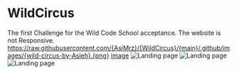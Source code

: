 # WildCircus
The first Challenge for the Wild Code School acceptance.
The website is not Responsive.
https://raw.githubusercontent.com/{AsiMrz}/{WildCircus}/{main}/.github/images/{wild-circus-by-Asieh}.{png}
[image](https://github.com/[AsiMrz]/[WildCircus]/blob/[main]/wild-circus-by-Asieh.png?raw=true)
![Landing page](WildSircus/wild-circus-by-Asieh.png "WildCircus-Landig")
![Landing page](https://github.com/[AsiMrz]/[WildCircus]/blob/[main]/wild-circus-by-Asieh.png?raw=true)
![Landing page](https://drive.google.com/file/d/1TppM9TWqacGFdU54KiUbegX1oYKq4BQn/view?usp=sharing)
